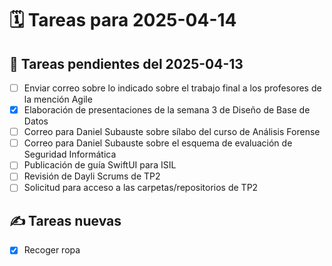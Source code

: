 # 🗓️ Tareas para 2025-04-14

## 🔁 Tareas pendientes del 2025-04-13
- [ ] Enviar correo sobre lo indicado sobre el trabajo final a los profesores de la mención Agile
- [x] Elaboración de presentaciones de la semana 3 de Diseño de Base de Datos
- [ ] Correo para Daniel Subauste sobre sílabo del curso de Análisis Forense
- [ ] Correo para Daniel Subauste sobre el esquema de evaluación de Seguridad Informática
- [ ] Publicación de guía SwiftUI para ISIL
- [ ] Revisión de Dayli Scrums de TP2
- [ ] Solicitud para acceso a las carpetas/repositorios de TP2

## ✍️ Tareas nuevas
- [X] Recoger ropa
